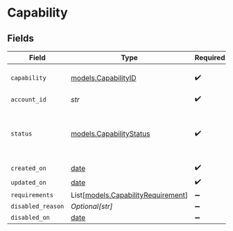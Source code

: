 # Capability


## Fields

| Field                                                                    | Type                                                                     | Required                                                                 | Description                                                              |
| ------------------------------------------------------------------------ | ------------------------------------------------------------------------ | ------------------------------------------------------------------------ | ------------------------------------------------------------------------ |
| `capability`                                                             | [models.CapabilityID](../models/capabilityid.md)                         | :heavy_check_mark:                                                       | Moov account capabilities.                                               |
| `account_id`                                                             | *str*                                                                    | :heavy_check_mark:                                                       | N/A                                                                      |
| `status`                                                                 | [models.CapabilityStatus](../models/capabilitystatus.md)                 | :heavy_check_mark:                                                       | The status of the capability requested for an account.                   |
| `created_on`                                                             | [date](https://docs.python.org/3/library/datetime.html#date-objects)     | :heavy_check_mark:                                                       | N/A                                                                      |
| `updated_on`                                                             | [date](https://docs.python.org/3/library/datetime.html#date-objects)     | :heavy_check_mark:                                                       | N/A                                                                      |
| `requirements`                                                           | List[[models.CapabilityRequirement](../models/capabilityrequirement.md)] | :heavy_minus_sign:                                                       | N/A                                                                      |
| `disabled_reason`                                                        | *Optional[str]*                                                          | :heavy_minus_sign:                                                       | N/A                                                                      |
| `disabled_on`                                                            | [date](https://docs.python.org/3/library/datetime.html#date-objects)     | :heavy_minus_sign:                                                       | N/A                                                                      |